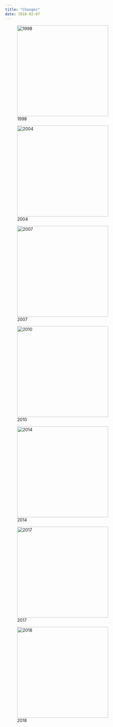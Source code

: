 ```yaml
---
title: "Changes"
date: 2018-02-07
---
```


<figure class="center">
  <img src="@root/files/talks/swc-1998.gif" alt="1998" width="300" class="centered">
  <figcaption>1998</figcaption>
</figure>

<figure class="center">
  <img src="@root/files/talks/swc-2004.gif" alt="2004" width="300" class="centered">
  <figcaption>2004</figcaption>
</figure>

<figure class="center">
  <img src="@root/files/talks/swc-2007.jpg" alt="2007" width="300" class="centered">
  <figcaption>2007</figcaption>
</figure>

<figure class="center">
  <img src="@root/files/talks/swc-2010.png" alt="2010" width="300" class="centered">
  <figcaption>2010</figcaption>
</figure>

<figure class="center">
  <img src="@root/files/2018/02/dc-2014.jpg" alt="2014" width="300" class="centered">
  <figcaption>2014</figcaption>
</figure>

<figure class="center">
  <img src="@root/files/2018/02/lc-2017.png" alt="2017" width="300" class="centered">
  <figcaption>2017</figcaption>
</figure>

<figure class="center">
  <img src="@root/files/2018/02/car-2018.png" alt="2018" width="300" class="centered">
  <figcaption>2018</figcaption>
</figure>
